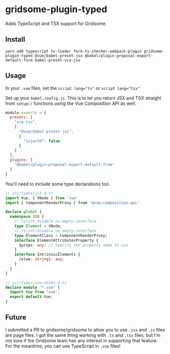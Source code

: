 # gridsome-plugin-typed

Adds TypeScript and TSX support for Gridsome.

## Install

`yarn add typescript ts-loader fork-ts-checker-webpack-plugin gridsome-plugin-typed @vue/babel-preset-jsx @babel/plugin-proposal-export-default-form babel-preset-vca-jsx`

## Usage

In your `.vue` files, set the `script lang="ts"` or `script lang="tsx"`

Set up your `babel.config.js`. This is to let you return JSX and TSX straight from `setup()` functions using the Vue Composition API as well.

```javascript
module.exports = {
  presets: [
    "vca-jsx",
    [
      "@vue/babel-preset-jsx",
      {
        "injectH": false
      }
    ]
  ],
  plugins: [
    "@babel/plugin-proposal-export-default-from"
  ]
}
```

You'll need to include some type declarations too.

```typescript
// src/types/jsx.d.ts
import Vue, { VNode } from 'vue'
import { ComponentRenderProxy } from '@vue/composition-api'

declare global {
  namespace JSX {
    // tslint:disable no-empty-interface
    type Element = VNode;
    // tslint:disable no-empty-interface
    type ElementClass = ComponentRenderProxy;
    interface ElementAttributesProperty {
      $props: any; // specify the property name to use
    }
    interface IntrinsicElements {
      [elem: string]: any;
    }
  }
}

// src/types/vue-shims.d.ts
declare module "*.vue" {
  import Vue from "vue";
  export default Vue;
}
```

## Future

I submitted a PR to gridsome/gridsome to allow you to use `.jsx` and `.js` files are page files. I got the same thing working with `.ts` and `.tsx` files, but I'm not sure if the Gridsome team has any interest in supporting that feature. For the meantime, you can use TypeScript in `.vue` files!
